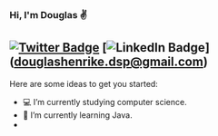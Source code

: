 ### Hi, I'm Douglas ✌️
[![Twitter Badge](https://img.shields.io/badge/-Twitter-1ca0f1?style=flat-square&labelColor=1ca0f1&logo=twitter&logoColor=white&link=https://twitter.com/douglazhs)](https://twitter.com/douglazhsp)
[![LinkedIn Badge](https://img.shields.io/badge/-LinkedIn-blue?style=flat-square&logo=Linkedin&logoColor=white&link=https://www.linkedin.com/in/douglazhs)]
(douglashenrike.dsp@gmail.com)
---
Here are some ideas to get you started:

- 💻 I’m currently studying computer science.
- 📌 I’m currently learning Java.
- 
